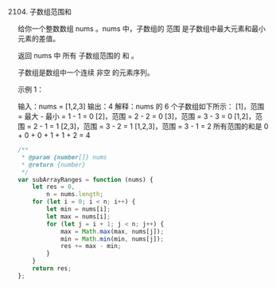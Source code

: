 2104. 子数组范围和

给你一个整数数组 nums 。nums 中，子数组的 范围 是子数组中最大元素和最小元素的差值。

返回 nums 中 所有 子数组范围的 和 。

子数组是数组中一个连续 非空 的元素序列。

示例 1：

输入：nums = [1,2,3]
输出：4
解释：nums 的 6 个子数组如下所示：
[1]，范围 = 最大 - 最小 = 1 - 1 = 0
[2]，范围 = 2 - 2 = 0
[3]，范围 = 3 - 3 = 0
[1,2]，范围 = 2 - 1 = 1
[2,3]，范围 = 3 - 2 = 1
[1,2,3]，范围 = 3 - 1 = 2
所有范围的和是 0 + 0 + 0 + 1 + 1 + 2 = 4

```js
/**
 * @param {number[]} nums
 * @return {number}
 */
var subArrayRanges = function (nums) {
    let res = 0,
        n = nums.length;
    for (let i = 0; i < n; i++) {
        let min = nums[i];
        let max = nums[i];
        for (let j = i + 1; j < n; j++) {
            max = Math.max(max, nums[j]);
            min = Math.min(min, nums[j]);
            res += max - min;
        }
    }
    return res;
};
```
